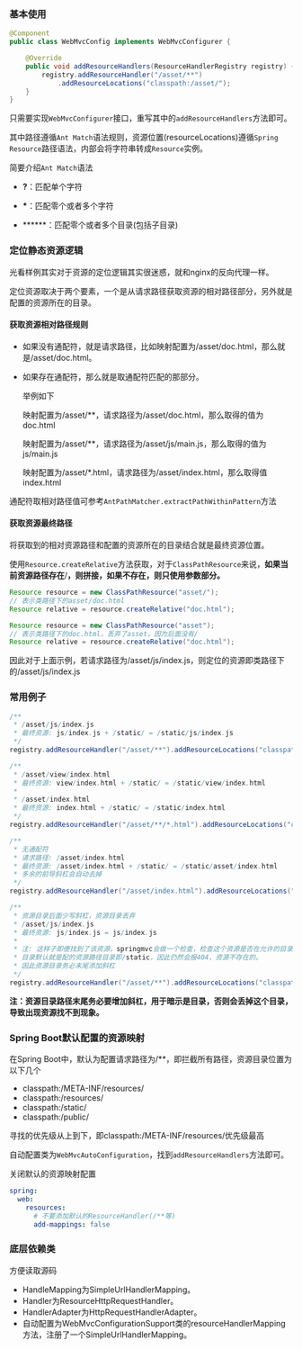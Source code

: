 ### 基本使用

```java
@Component
public class WebMvcConfig implements WebMvcConfigurer {

    @Override
    public void addResourceHandlers(ResourceHandlerRegistry registry) {
        registry.addResourceHandler("/asset/**")
            .addResourceLocations("classpath:/asset/");
    }
}
```

只需要实现`WebMvcConfigurer`接口，重写其中的`addResourceHandlers`方法即可。

其中路径遵循`Ant Match`语法规则，资源位置(resourceLocations)遵循`Spring Resource`路径语法，内部会将字符串转成`Resource`实例。

简要介绍`Ant Match`语法

* **?**：匹配单个字符

* **\***：匹配零个或者多个字符
* ******：匹配零个或者多个目录(包括子目录)

### 定位静态资源逻辑

光看样例其实对于资源的定位逻辑其实很迷惑，就和nginx的反向代理一样。

定位资源取决于两个要素，一个是从请求路径获取资源的相对路径部分，另外就是配置的资源所在的目录。

#### 获取资源相对路径规则

* 如果没有通配符，就是请求路径，比如映射配置为/asset/doc.html，那么就是/asset/doc.html。

* 如果存在通配符，那么就是取通配符匹配的那部分。

  举例如下

  映射配置为/asset/**，请求路径为/asset/doc.html，那么取得的值为doc.html

  映射配置为/asset/**，请求路径为/asset/js/main.js，那么取得的值为js/main.js

  映射配置为/asset/*.html，请求路径为/asset/index.html，那么取得值index.html

通配符取相对路径值可参考`AntPathMatcher.extractPathWithinPattern`方法

#### 获取资源最终路径

将获取到的相对资源路径和配置的资源所在的目录结合就是最终资源位置。

使用`Resource.createRelative`方法获取，对于`ClassPathResource`来说，**如果当前资源路径存在**/**，则拼接，如果不存在，则只使用参数部分。**

```java
Resource resource = new ClassPathResource("asset/");
// 表示类路径下的asset/doc.html
Resource relative = resource.createRelative("doc.html");

Resource resource = new ClassPathResource("asset");
// 表示类路径下的doc.html，丢弃了asset，因为后面没有/
Resource relative = resource.createRelative("doc.html");
```

因此对于上面示例，若请求路径为/asset/js/index.js，则定位的资源即类路径下的/asset/js/index.js

### 常用例子

```java
/**
 * /asset/js/index.js
 * 最终资源: js/index.js + /static/ = /static/js/index.js
 */
registry.addResourceHandler("/asset/**").addResourceLocations("classpath:/static/");

/**
 * /asset/view/index.html
 * 最终资源: view/index.html + /static/ = /static/view/index.html
 *
 * /asset/index.html
 * 最终资源: index.html + /static/ = /static/index.html
 */
registry.addResourceHandler("/asset/**/*.html").addResourceLocations("classpath:/static/");

/**
 * 无通配符
 * 请求路径: /asset/index.html
 * 最终资源: /asset/index.html + /static/ = /static/asset/index.html
 * 多余的前导斜杠会自动去掉
 */
registry.addResourceHandler("/asset/index.html").addResourceLocations("classpath:/static/");

/**
 * 资源目录后面少写斜杠，资源目录丢弃
 * /asset/js/index.js
 * 最终资源: js/index.js = js/index.js
 * 
 * 注: 这样子即便找到了该资源，springmvc会做一个检查，检查这个资源是否在允许的目录下，这个允许的
 * 目录默认就是配的资源路径目录即/static，因此仍然会报404，资源不存在的。
 * 因此资源目录务必末尾添加斜杠
 */
registry.addResourceHandler("/asset/**").addResourceLocations("classpath:/static");
```

**注：资源目录路径末尾务必要增加斜杠，用于暗示是目录，否则会丢掉这个目录，导致出现资源找不到现象。**

### Spring Boot默认配置的资源映射

在Spring Boot中，默认为配置请求路径为/**，即拦截所有路径，资源目录位置为以下几个

* classpath:/META-INF/resources/
* classpath:/resources/
* classpath:/static/
* classpath:/public/

寻找的优先级从上到下，即classpath:/META-INF/resources/优先级最高

自动配置类为`WebMvcAutoConfiguration`，找到`addResourceHandlers`方法即可。

关闭默认的资源映射配置

```yaml
spring:
  web:
    resources:
      # 不要添加默认的ResourceHandler(/**等)
      add-mappings: false
```

### 底层依赖类

方便读取源码

* HandleMapping为SimpleUrlHandlerMapping。
* Handler为ResourceHttpRequestHandler。
* HandlerAdapter为HttpRequestHandlerAdapter。
* 自动配置为WebMvcConfigurationSupport类的resourceHandlerMapping方法，注册了一个SimpleUrlHandlerMapping。

